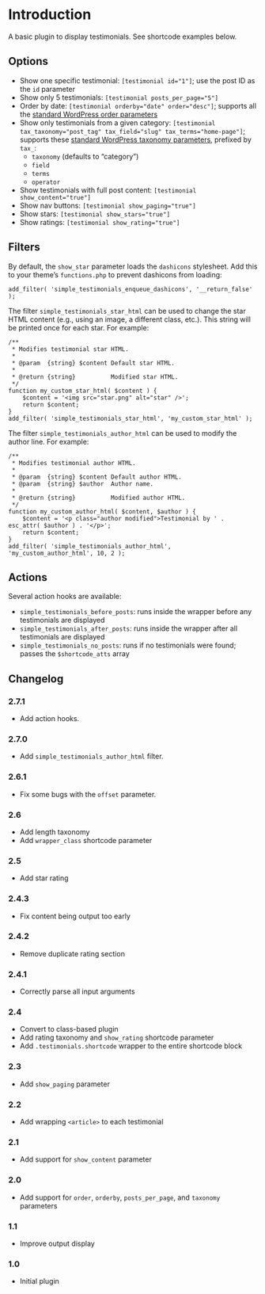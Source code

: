 Introduction
============

A basic plugin to display testimonials. See shortcode examples below.

Options
-------

- Show one specific testimonial: `[testimonial id="1"]`; use the post ID as the `id` parameter
- Show only 5 testimonials: `[testimonial posts_per_page="5"]`
- Order by date: `[testimonial orderby="date" order="desc"]`; supports all the [standard WordPress order parameters](https://developer.wordpress.org/reference/classes/wp_query/#order-orderby-parameters)
- Show only testimonials from a given category: `[testimonial tax_taxonomy="post_tag" tax_field="slug" tax_terms="home-page"]`; supports these [standard WordPress taxonomy parameters](https://developer.wordpress.org/reference/classes/wp_query/#taxonomy-parameters), prefixed by `tax_`:
    - `taxonomy` (defaults to “category”)
    - `field`
    - `terms`
    - `operator`
- Show testimonials with full post content: `[testimonial show_content="true"]`
- Show nav buttons: `[testimonial show_paging="true"]`
- Show stars: `[testimonial show_stars="true"]`
- Show ratings: `[testimonial show_rating="true"]`

Filters
-------

By default, the `show_star` parameter loads the `dashicons` stylesheet. Add this to your theme’s `functions.php` to prevent dashicons from loading:

```
add_filter( 'simple_testimonials_enqueue_dashicons', '__return_false' );
```

The filter `simple_testimonials_star_html` can be used to change the star HTML content (e.g., using an image, a different class, etc.). This string will be printed once for each star. For example:

```
/**
 * Modifies testimonial star HTML.
 *
 * @param  {string} $content Default star HTML.
 *
 * @return {string}          Modified star HTML.
 */
function my_custom_star_html( $content ) {
	$content = '<img src="star.png" alt="star" />';
	return $content;
}
add_filter( 'simple_testimonials_star_html', 'my_custom_star_html' );
```

The filter `simple_testimonials_author_html` can be used to modify the author line. For example:

```
/**
 * Modifies testimonial author HTML.
 *
 * @param  {string} $content Default author HTML.
 * @param  {string} $author  Author name.
 *
 * @return {string}          Modified author HTML.
 */
function my_custom_author_html( $content, $author ) {
	$content = '<p class="author modified">Testimonial by ' . esc_attr( $author ) . '</p>';
	return $content;
}
add_filter( 'simple_testimonials_author_html', 'my_custom_author_html', 10, 2 );
```

Actions
-------

Several action hooks are available:

- `simple_testimonials_before_posts`: runs inside the wrapper before any testimonials are displayed
- `simple_testimonials_after_posts`: runs inside the wrapper after all testimonials are displayed
- `simple_testimonials_no_posts`: runs if no testimonials were found; passes the `$shortcode_atts` array

Changelog
---------

### 2.7.1
 - Add action hooks.

### 2.7.0
 - Add `simple_testimonials_author_html` filter.

### 2.6.1
 - Fix some bugs with the `offset` parameter.

### 2.6
 - Add length taxonomy
 - Add `wrapper_class` shortcode parameter

### 2.5
 - Add star rating

### 2.4.3
 - Fix content being output too early

### 2.4.2
 - Remove duplicate rating section

### 2.4.1
 - Correctly parse all input arguments

### 2.4
 - Convert to class-based plugin
 - Add rating taxonomy and `show_rating` shortcode parameter
 - Add `.testimonials.shortcode` wrapper to the entire shortcode block

### 2.3
 - Add `show_paging` parameter

### 2.2
- Add wrapping `<article>` to each testimonial

### 2.1
- Add support for `show_content` parameter

### 2.0
- Add support for `order`, `orderby`, `posts_per_page`, and `taxonomy` parameters

### 1.1
- Improve output display

### 1.0
- Initial plugin
